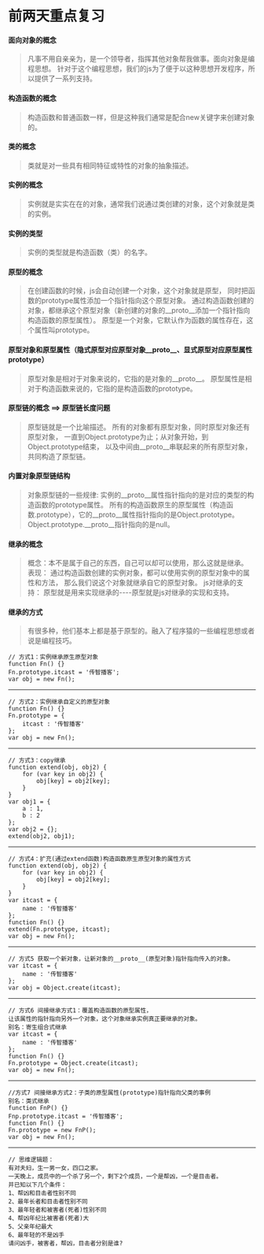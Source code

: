 # 前两天重点复习

#### 面向对象的概念

> 凡事不用自亲亲为，是一个领导者，指挥其他对象帮我做事。面向对象是编程思想。
针对于这个编程思想，我们的js为了便于以这种思想开发程序，所以提供了一系列支持。

#### 构造函数的概念

> 构造函数和普通函数一样，但是这种我们通常是配合new关键字来创建对象的。

#### 类的概念

> 类就是对一些具有相同特征或特性的对象的抽象描述。

#### 实例的概念

> 实例就是实实在在的对象，通常我们说通过类创建的对象，这个对象就是类的实例。

#### 实例的类型

> 实例的类型就是构造函数（类）的名字。

#### 原型的概念

> 在创建函数的时候，js会自动创建一个对象，这个对象就是原型，
同时把函数的prototype属性添加一个指针指向这个原型对象。
通过构造函数创建的对象，都继承这个原型对象（新创建的对象的__proto__添加一个指针指向构造函数的原型属性）。
> 原型是一个对象，它默认作为函数的属性存在，这个属性叫prototype。

#### 原型对象和原型属性（隐式原型对应原型对象__proto__、显式原型对应原型属性prototype） 
> 原型对象是相对于对象来说的，它指的是对象的__proto__。
原型属性是相对于构造函数来说的，它指的是构造函数的prototype。

#### 原型链的概念  ==> 原型链长度问题 

> 原型链就是一个比喻描述。
所有的对象都有原型对象，同时原型对象还有原型对象，
一直到Object.prototype为止；从对象开始，到Object.prototype结束，
以及中间由__proto__串联起来的所有原型对象，共同构造了原型链。

#### 内置对象原型链结构
> 对象原型链的一些规律:
实例的__proto__属性指针指向的是对应的类型的构造函数的prototype属性。
所有的构造函数原生的原型属性（构造函数.prototype），它的__proto__属性指针指向的是Object.prototype。
Object.prototype.__proto__指针指向的是null。

#### 继承的概念

> 概念：本不是属于自己的东西，自己可以却可以使用，那么这就是继承。
表现：
通过构造函数创建的实例对象，都可以使用实例的原型对象中的属性和方法，
那么我们说这个对象就继承自它的原型对象。
js对继承的支持：
原型就是用来实现继承的----原型就是js对继承的实现和支持。

#### 继承的方式

> 有很多种，他们基本上都是基于原型的。融入了程序猿的一些编程思想或者说是编程技巧。

```
// 方式1：实例继承原生原型对象
function Fn() {}
Fn.prototype.itcast = '传智播客';
var obj = new Fn();
```
---

```
// 方式2：实例继承自定义的原型对象
function Fn() {}
Fn.prototype = {
    itcast : '传智播客'
};
var obj = new Fn();
```
---

```
// 方式3：copy继承
function extend(obj, obj2) {
    for (var key in obj2) {
        obj[key] = obj2[key];
    }
}
var obj1 = {
    a : 1,
    b : 2
};
var obj2 = {};
extend(obj2, obj1);
```
---

```
// 方式4：扩充(通过extend函数)构造函数原生原型对象的属性方式
function extend(obj, obj2) {
    for (var key in obj2) {
        obj[key] = obj2[key];
    }
}
var itcast = {
    name : '传智播客'
};
function Fn() {}
extend(Fn.prototype, itcast);
var obj = new Fn();
```
---

```
// 方式5 获取一个新对象，让新对象的__proto__(原型对象)指针指向传入的对象。
var itcast = {
    name : '传智播客'
};
var obj = Object.create(itcast);
```
---


```
// 方式6 间接继承方式1：覆盖构造函数的原型属性，
让该属性的指针指向另外一个对象，这个对象继承实例真正要继承的对象。
别名：寄生组合式继承
var itcast = {
    name : '传智播客'
};
function Fn() {}
Fn.prototype = Object.create(itcast);
var obj = new Fn();
```
----

```
//方式7 间接继承方式2：子类的原型属性(prototype)指针指向父类的事例
别名：类式继承
function FnP() {}
Fnp.prototype.itcast = '传智播客';
function Fn() {}
Fn.prototype = new FnP();
var obj = new Fn();
```
---

```
// 思维逻辑题：
有对夫妇，生一男一女，四口之家。
一天晚上，成员中的一个杀了另一个，剩下2个成员，一个是帮凶，一个是目击者。
并已知以下几个条件：
1、帮凶和目击者性别不同
2、最年长者和目击者性别不同
3、最年轻者和被害者(死者)性别不同
4、帮凶年纪比被害者(死者)大
5、父亲年纪最大
6、最年轻的不是凶手
请问凶手，被害者，帮凶，目击者分别是谁?
```